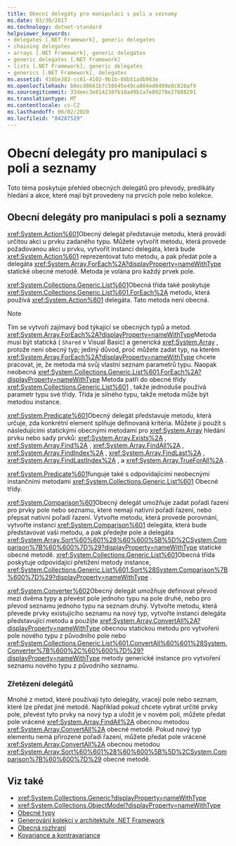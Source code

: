 ```yaml
---
title: Obecní delegáty pro manipulaci s poli a seznamy
ms.date: 03/30/2017
ms.technology: dotnet-standard
helpviewer_keywords:
- delegates [.NET Framework], generic delegates
- chaining delegates
- arrays [.NET Framework], generic delegates
- generic delegates [.NET Framework]
- lists [.NET Framework], generic delegates
- generics [.NET Framework], delegates
ms.assetid: 416be383-cc61-4102-9b1b-88b51adb963e
ms.openlocfilehash: b0ecd8661b7c58645e49ca884ed0499e8c828af9
ms.sourcegitcommit: 33deec3e814238fb18a49b2a7e89278e27888291
ms.translationtype: MT
ms.contentlocale: cs-CZ
ms.lasthandoff: 06/02/2020
ms.locfileid: "84287529"
---
```

# <a name="generic-delegates-for-manipulating-arrays-and-lists"></a>Obecní delegáty pro manipulaci s poli a seznamy
Toto téma poskytuje přehled obecných delegátů pro převody, predikáty hledání a akce, které mají být provedeny na prvcích pole nebo kolekce.  
  
## <a name="generic-delegates-for-manipulating-arrays-and-lists"></a>Obecní delegáty pro manipulaci s poli a seznamy  
 <xref:System.Action%601>Obecný delegát představuje metodu, která provádí určitou akci u prvku zadaného typu. Můžete vytvořit metodu, která provede požadovanou akci u prvku, vytvořit instanci delegáta, která bude <xref:System.Action%601> reprezentovat tuto metodu, a pak předat pole a delegáta <xref:System.Array.ForEach%2A?displayProperty=nameWithType> statické obecné metodě. Metoda je volána pro každý prvek pole.  
  
 <xref:System.Collections.Generic.List%601>Obecná třída také poskytuje <xref:System.Collections.Generic.List%601.ForEach%2A> metodu, která používá <xref:System.Action%601> delegáta. Tato metoda není obecná.  
  
> [!NOTE]
> Tím se vytvoří zajímavý bod týkající se obecných typů a metod. <xref:System.Array.ForEach%2A?displayProperty=nameWithType>Metoda musí být statická ( `Shared` v Visual Basic) a generická <xref:System.Array> , protože není obecný typ; jediný důvod, proč můžete zadat typ, na kterém <xref:System.Array.ForEach%2A?displayProperty=nameWithType> chcete pracovat, je, že metoda má svůj vlastní seznam parametrů typu. Naopak neobecná <xref:System.Collections.Generic.List%601.ForEach%2A?displayProperty=nameWithType> Metoda patří do obecné třídy <xref:System.Collections.Generic.List%601> , takže jednoduše používá parametr typu své třídy. Třída je silného typu, takže metoda může být metodou instance.  
  
 <xref:System.Predicate%601>Obecný delegát představuje metodu, která určuje, zda konkrétní element splňuje definovaná kritéria. Můžete ji použít s následujícími statickými obecnými metodami pro <xref:System.Array> hledání prvku nebo sady prvků: <xref:System.Array.Exists%2A> , <xref:System.Array.Find%2A> , <xref:System.Array.FindAll%2A> , <xref:System.Array.FindIndex%2A> , <xref:System.Array.FindLast%2A> , <xref:System.Array.FindLastIndex%2A> , a <xref:System.Array.TrueForAll%2A> .  
  
 <xref:System.Predicate%601>funguje také s odpovídajícími neobecnými instančními metodami <xref:System.Collections.Generic.List%601> Obecné třídy.  
  
 <xref:System.Comparison%601>Obecný delegát umožňuje zadat pořadí řazení pro prvky pole nebo seznamu, které nemají nativní pořadí řazení, nebo přepsat nativní pořadí řazení. Vytvořte metodu, která provede porovnání, vytvořte instanci <xref:System.Comparison%601> delegáta, která bude představovat vaši metodu, a pak předejte pole a delegáta <xref:System.Array.Sort%60%601%28%60%600%5B%5D%2CSystem.Comparison%7B%60%600%7D%29?displayProperty=nameWithType> statické obecné metodě. <xref:System.Collections.Generic.List%601>Obecná třída poskytuje odpovídající přetížení metody instance, <xref:System.Collections.Generic.List%601.Sort%28System.Comparison%7B%600%7D%29?displayProperty=nameWithType> .  
  
 <xref:System.Converter%602>Obecný delegát umožňuje definovat převod mezi dvěma typy a převést pole jednoho typu na pole druhé, nebo pro převod seznamu jednoho typu na seznam druhý. Vytvořte metodu, která převede prvky existujícího seznamu na nový typ, vytvořte instanci delegáta představující metodu a použijte <xref:System.Array.ConvertAll%2A?displayProperty=nameWithType> obecnou statickou metodu pro vytvoření pole nového typu z původního pole nebo <xref:System.Collections.Generic.List%601.ConvertAll%60%601%28System.Converter%7B%600%2C%60%600%7D%29?displayProperty=nameWithType> metody generické instance pro vytvoření seznamu nového typu z původního seznamu.  
  
### <a name="chaining-delegates"></a>Zřetězení delegátů  
 Mnohé z metod, které používají tyto delegáty, vracejí pole nebo seznam, které lze předat jiné metodě. Například pokud chcete vybrat určité prvky pole, převést tyto prvky na nový typ a uložit je v novém poli, můžete předat pole vrácené <xref:System.Array.FindAll%2A> obecnou metodou <xref:System.Array.ConvertAll%2A> obecné metodě. Pokud nový typ elementu nemá přirozené pořadí řazení, můžete předat pole vrácené <xref:System.Array.ConvertAll%2A> obecnou metodou <xref:System.Array.Sort%60%601%28%60%600%5B%5D%2CSystem.Comparison%7B%60%600%7D%29> obecné metodě.  
  
## <a name="see-also"></a>Viz také

- <xref:System.Collections.Generic?displayProperty=nameWithType>
- <xref:System.Collections.ObjectModel?displayProperty=nameWithType>
- [Obecné typy](index.md)
- [Generování kolekcí v architektuře .NET Framework](collections.md)
- [Obecná rozhraní](interfaces.md)
- [Kovariance a kontravariance](covariance-and-contravariance.md)
